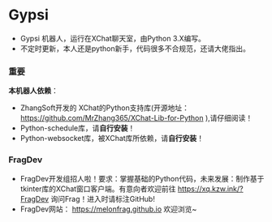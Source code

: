 # Gypsi
- Gypsi 机器人，运行在XChat聊天室，由Python 3.X编写。
- 不定时更新，本人还是python新手，代码很多不合规范，还请大佬指出。

### 重要
**本机器人依赖**：
- ZhangSoft开发的 XChat的Python支持库(开源地址：https://github.com/MrZhang365/XChat-Lib-for-Python ),请仔细阅读！
- Python-schedule库，请**自行安装**！
- Python-websocket库，被XChat库所依赖，请**自行安装**！

### FragDev 
- FragDev开发组招人啦！要求：掌握基础的Python代码，未来发展：制作基于tkinter库的XChat窗口客户端。有意向者欢迎前往 https://xq.kzw.ink/?FragDev 询问Frag！进入时请标注GitHub! 
- FragDev网站： https://melonfrag.github.io 欢迎浏览~
